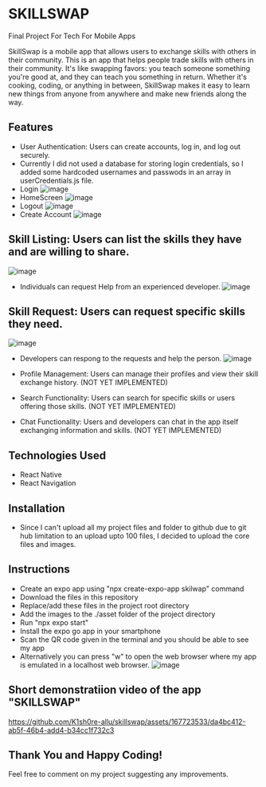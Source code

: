 # SKILLSWAP

Final Project For Tech For Mobile Apps

SkillSwap is a mobile app that allows users to exchange skills with others in their community. This is an app that helps people trade skills with others in their community. It's like swapping favors: you teach someone something you're good at, and they can teach you something in return. Whether it's cooking, coding, or anything in between, SkillSwap makes it easy to learn new things from anyone from anywhere and make new friends along the way.

## Features

- User Authentication: Users can create accounts, log in, and log out securely.
- Currently I did not used a database for storing login credentials, so I added some hardcoded usernames and passwods in an array in userCredentials.js file.
- Login
 ![image](https://github.com/K1sh0re-allu/skillswap/assets/167723533/d6b77879-fce0-4fe6-92ed-5ffa8bfab697)
- HomeScreen
 ![image](https://github.com/K1sh0re-allu/skillswap/assets/167723533/0bbc7c9b-28c5-4004-aa56-1a0c0c595917)
- Logout
![image](https://github.com/K1sh0re-allu/skillswap/assets/167723533/7d090bd5-2ee1-4a6d-98f2-24a0fd0a7ef1)
- Create Account
![image](https://github.com/K1sh0re-allu/skillswap/assets/167723533/ed1f5741-dc18-4e48-b9de-dac812952d30)



 ## Skill Listing: Users can list the skills they have and are willing to share.
  ![image](https://github.com/K1sh0re-allu/skillswap/assets/167723533/cedf179c-2022-46d6-acd4-30d1407938c8)
- Individuals can request Help from an experienced developer.
  ![image](https://github.com/K1sh0re-allu/skillswap/assets/167723533/1d545f1b-c08c-4649-a766-ff5290dc2e0e)


 ## Skill Request: Users can request specific skills they need.
  ![image](https://github.com/K1sh0re-allu/skillswap/assets/167723533/c4123ac5-ecd1-4b35-b0e1-c1c611ac9a30)
- Developers can respong to the requests and help the person.
  ![image](https://github.com/K1sh0re-allu/skillswap/assets/167723533/02bbd3d4-2dfd-4ab4-8080-95a5e509f85a)


- Profile Management: Users can manage their profiles and view their skill exchange history. (NOT YET IMPLEMENTED)
- Search Functionality: Users can search for specific skills or users offering those skills. (NOT YET IMPLEMENTED)
- Chat Functionality: Users and developers can chat in the app itself exchanging information and skills. (NOT YET IMPLEMENTED)

## Technologies Used

- React Native
- React Navigation

 ## Installation

- Since I can't upload all my project files and folder to github due to git hub limitation to an upload upto 100 files, I decided to upload the core files and images.

 ## Instructions

- Create an expo app using "npx create-expo-app skilwap" command
- Download the files in this repository
- Replace/add these files in the project root directory
- Add the images to the ./asset folder of the project directory
- Run "npx expo start"
- Install the expo go app in your smartphone
- Scan the QR code given in the terminal and you should be able to see my app
- Alternatively you can press "w" to open the web browser where my app is emulated in a localhost web browser.
![image](https://github.com/K1sh0re-allu/skillswap/assets/167723533/33b07b8c-db54-402e-bde1-776da682d74f)

## Short demonstratiion video of the app "SKILLSWAP"



https://github.com/K1sh0re-allu/skillswap/assets/167723533/da4bc412-ab5f-46b4-add4-b34cc1f732c3



## Thank You and Happy Coding!

Feel free to comment on my project suggesting any improvements.
